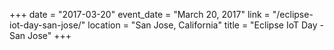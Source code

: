 +++
date = "2017-03-20"
event_date = "March 20, 2017"
link = "/eclipse-iot-day-san-jose/"
location = "San Jose, California"
title = "Eclipse IoT Day - San Jose"
+++
